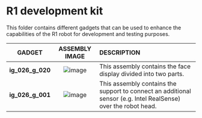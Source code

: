 # R1 development kit
This folder contains different gadgets that can be used to enhance the capabilities of the R1 robot for development and testing purposes.

| GADGET | ASSEMBLY IMAGE | DESCRIPTION |
| :----: | :------------: | :---------- |
| **ig_026_g_020** | ![image](https://user-images.githubusercontent.com/8970230/90025299-389a0d00-dcb6-11ea-9bf3-8fc63e28c3b8.png) | This assembly contains the face display divided into two parts.|
|  **ig_026_g_001** | ![image](https://user-images.githubusercontent.com/8970230/90024601-56b33d80-dcb5-11ea-98d5-b226f60cf74b.png) | This assembly contains the support to connect an additional sensor (e.g. Intel RealSense) over the robot head. |
